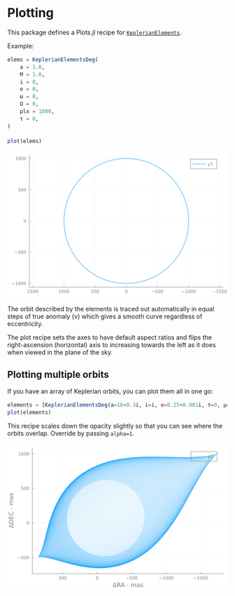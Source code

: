 # Plotting

This package defines a Plots.jl recipe for [`KeplerianElements`](@ref).

Example:
```julia
elems = KeplerianElementsDeg(
    a = 1.0,
    M = 1.0,
    i = 0,
    e = 0,
    ω = 0,
    Ω = 0,
    plx = 1000,
    τ = 0,
)

plot(elems)
```

![orbit](assets/orbit-1.svg)

The orbit described by the elements is traced out automatically in equal steps of true anomaly (ν) which gives a smooth curve regardless of eccentricity.

The plot recipe sets the axes to have default aspect ratios and flips the right-ascension (horizontal) axis to increasing towards the left as it does when viewed in the plane of the sky.


## Plotting multiple orbits
If you have an array of Keplerian orbits, you can plot them all in one go:
```julia
elements = [KeplerianElementsDeg(a=16+0.3i, i=i, e=0.25+0.001i, τ=0, μ=1, ω=0, Ω=120, plx=35) for i in 1:1:90]
plot(elements)
```
This recipe scales down the opacity slightly so that you can see where the orbits overlap. Override by passing `alpha=1`.

![orbit](assets/orbit-2.svg)
